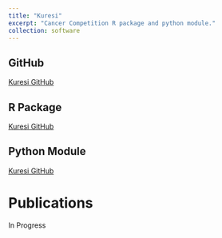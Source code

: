 ```yaml
---
title: "Kuresi"
excerpt: "Cancer Competition R package and python module."
collection: software
---
```


## GitHub
[Kuresi GitHub](https://github.com/patrickCNMartin/Kuresi)

## R Package
[Kuresi GitHub](https://github.com/patrickCNMartin/Kuresi/tree/main/R/Kuresi)

## Python Module
[Kuresi GitHub](https://github.com/patrickCNMartin/Kuresi/tree/main/python)

# Publications
In Progress